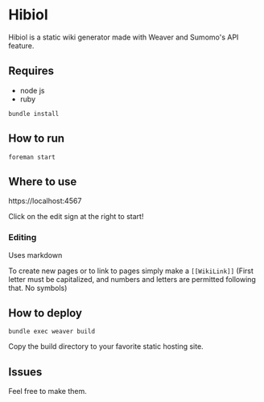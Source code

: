 # Hibiol

Hibiol is a static wiki generator made with Weaver and Sumomo's API feature.

## Requires

- node js
- ruby

`bundle install`

## How to run

`foreman start`

## Where to use

https://localhost:4567

Click on the edit sign at the right to start!

### Editing

Uses markdown

To create new pages or to link to pages simply make a `[[WikiLink]]` (First letter must be capitalized, and numbers and letters are permitted following that. No symbols)

## How to deploy

`bundle exec weaver build`

Copy the build directory to your favorite static hosting site.

## Issues

Feel free to make them.
